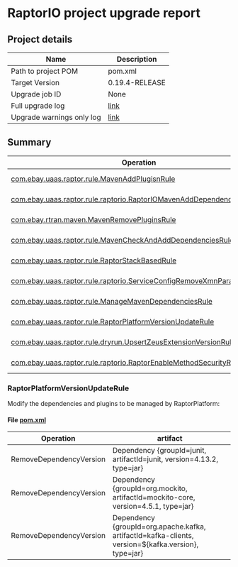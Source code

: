 
# RaptorIO project upgrade report
## Project details
Name | Description
---- | -----------
Path to project POM |	pom.xml
Target Version |	0.19.4-RELEASE
Upgrade job ID | None
Full upgrade log | [link](raptor-upgrade-debug.log)
Upgrade warnings only log | [link](raptor-upgrade-warn.log)

     ## Summary

| Operation | Details |
| ---- | ----------- |
|[com.ebay.uaas.raptor.rule.MavenAddPlugisnRule](#MavenAddPlugisnRule) | impacted 0 file(s) |
|[com.ebay.uaas.raptor.rule.raptorio.RaptorIOMavenAddDependenciesRule](#RaptorIOMavenAddDependenciesRule) | impacted 0 file(s) |
|[com.ebay.rtran.maven.MavenRemovePluginsRule](#MavenRemovePluginsRule) | impacted 1 file(s) |
|[com.ebay.uaas.raptor.rule.MavenCheckAndAddDependenciesRule](#MavenCheckAndAddDependenciesRule) | impacted 6 file(s) |
|[com.ebay.uaas.raptor.rule.RaptorStackBasedRule](#RaptorStackBasedRule) | impacted 5 file(s) |
|[com.ebay.uaas.raptor.rule.raptorio.ServiceConfigRemoveXmnParameterRule](#ServiceConfigRemoveXmnParameterRule) | impacted 0 file(s) |
|[com.ebay.uaas.raptor.rule.ManageMavenDependenciesRule](#ManageMavenDependenciesRule) | impacted 2 file(s) |
|[com.ebay.uaas.raptor.rule.RaptorPlatformVersionUpdateRule](#RaptorPlatformVersionUpdateRule) | impacted 2 file(s) |
|[com.ebay.uaas.raptor.rule.dryrun.UpsertZeusExtensionVersionRule](#UpsertZeusExtensionVersionRule) | impacted 0 file(s) |
|[com.ebay.uaas.raptor.rule.raptorio.RaptorEnableMethodSecurityRule](#RaptorEnableMethodSecurityRule) | impacted 0 file(s) |

### RaptorPlatformVersionUpdateRule
Modify the dependencies and plugins to be managed by RaptorPlatform:
      
#### File [pom.xml](/pom.xml)
|Operation|artifact|
|------|----|
|RemoveDependencyVersion|Dependency {groupId=junit, artifactId=junit, version=4.13.2, type=jar}|
|RemoveDependencyVersion|Dependency {groupId=org.mockito, artifactId=mockito-core, version=4.5.1, type=jar}|
|RemoveDependencyVersion|Dependency {groupId=org.apache.kafka, artifactId=kafka-clients, version=${kafka.version}, type=jar}|
